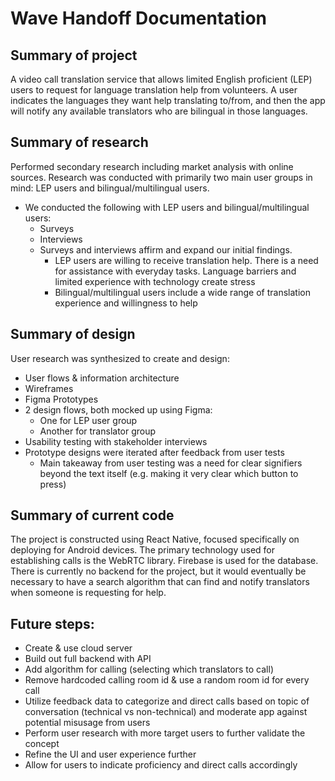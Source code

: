 # Wave Handoff Documentation

## Summary of project
A video call translation service that allows limited English proficient (LEP) users to request for language translation help from volunteers. A user indicates the languages they want help translating to/from, and then the app will notify any available translators who are bilingual in those languages.

## Summary of research 
Performed secondary research including market analysis with online sources. Research was conducted with primarily two main user groups in mind: LEP users and bilingual/multilingual users.

* We conducted the following with LEP users and bilingual/multilingual users:
  * Surveys
  * Interviews
  * Surveys and interviews  affirm and expand our initial findings.
    * LEP users are willing to receive translation help. There is a need for assistance with everyday tasks. Language barriers and limited experience with technology create stress
    * Bilingual/multilingual users include a wide range of translation experience and willingness to help
      
## Summary of design 
User research was synthesized to create and design:
* User flows & information architecture
* Wireframes
* Figma Prototypes
* 2 design flows, both mocked up using Figma:
  * One for LEP user group
  * Another for translator group
* Usability testing with stakeholder interviews
* Prototype designs were iterated after feedback from user tests
  * Main takeaway from user testing was a need for clear signifiers beyond the text itself (e.g. making it very clear which button to press)

## Summary of current code
The project is constructed using React Native, focused specifically on deploying for Android devices. The primary technology used for establishing calls is the WebRTC library.
Firebase is used for the database. 
There is currently no backend for the project, but it would eventually be necessary to have a search algorithm that can find and notify translators when someone is requesting for help.

## Future steps: 
* Create & use cloud server
* Build out full backend with API 
* Add algorithm for calling (selecting which translators to call)
* Remove hardcoded calling room id & use a random room id for every call 
* Utilize feedback data to categorize and direct calls based on topic of conversation (technical vs non-technical) and moderate app against potential misusage from users
* Perform user research with more target users to further validate the concept
* Refine the UI and user experience further
* Allow for users to indicate proficiency and direct calls accordingly
